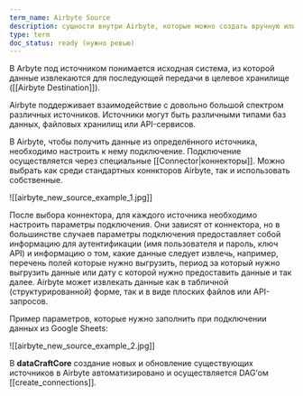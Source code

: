```yaml
---
term_name: Airbyte Source
description: сущности внутри Airbyte, которые можно создать вручную или по API
type: term
doc_status: ready (нужно ревью)
---
```

В Arbyte под источником понимается исходная система, из которой данные извлекаются для последующей передачи в целевое хранилище ([[Airbyte Destination]]). 

Airbyte поддерживает взаимодействие с довольно большой спектром различных источников. Источники могут быть различными типами баз данных, файловых хранилищ или API-сервисов. 

В Airbyte, чтобы получить данные из определённого источника, необходимо настроить к нему подключение. Подключение осуществляется через специальные [[Connector|коннекторы]]. Можно выбрать как среди стандартных коннкторов Airbyte, так и использовать собственные. 

![[airbyte_new_source_example_1.jpg]]

После выбора коннектора, для каждого источника необходимо настроить параметры подключения. Они зависят от коннектора, но в большинстве случаев параметры подключения предоставляет собой информацию для аутентификации (имя пользователя и пароль, ключ API) и информацию о том, какие данные следует извлечь, например, перечень полей которые нужно выгрузить, период за который нужно выгрузить данные или дату с которой нужно предоставить данные и так далее. Airbyte может извлекать данные как в табличной (структурированной) форме, так и в виде плоских файлов или API-запросов.

Пример параметров, которые нужно заполнить при подключении данных из Google Sheets:

![[airbyte_new_source_example_2.jpg]]

В **dataCraftCore** создание новых и обновление существующих источников в Airbyte автоматизировано и осуществляется DAG’ом [[create_connections]].
